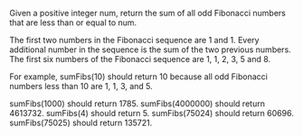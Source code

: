 Given a positive integer num, return the sum of all odd Fibonacci numbers that are less than or equal to num.

The first two numbers in the Fibonacci sequence are 1 and 1. Every additional number in the sequence is the sum of the two previous numbers. The first six numbers of the Fibonacci sequence are 1, 1, 2, 3, 5 and 8.

For example, sumFibs(10) should return 10 because all odd Fibonacci numbers less than 10 are 1, 1, 3, and 5.

sumFibs(1000) should return 1785.
sumFibs(4000000) should return 4613732.
sumFibs(4) should return 5.
sumFibs(75024) should return 60696.
sumFibs(75025) should return 135721.
